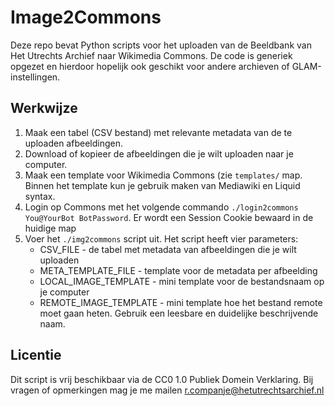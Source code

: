 # Image2Commons
Deze repo bevat Python scripts voor het uploaden van de Beeldbank van Het Utrechts Archief naar Wikimedia Commons.
De code is generiek opgezet en hierdoor hopelijk ook geschikt voor andere archieven of GLAM-instellingen.

## Werkwijze
1. Maak een tabel (CSV bestand) met relevante metadata van de te uploaden afbeeldingen.
2. Download of kopieer de afbeeldingen die je wilt uploaden naar je computer.
3. Maak een template voor Wikimedia Commons (zie `templates/` map. Binnen het template kun je gebruik maken van Mediawiki en Liquid syntax.
4. Login op Commons met het volgende commando `./login2commons You@YourBot BotPassword`. Er wordt een Session Cookie bewaard in de huidige map
5. Voer het `./img2commons` script uit. Het script heeft vier parameters:
   * CSV_FILE - de tabel met metadata van afbeeldingen die je wilt uploaden
   * META_TEMPLATE_FILE - template voor de metadata per afbeelding
   * LOCAL_IMAGE_TEMPLATE - mini template voor de bestandsnaam op je computer
   * REMOTE_IMAGE_TEMPLATE - mini template hoe het bestand remote moet gaan heten. Gebruik een leesbare en duidelijke beschrijvende naam.

## Licentie
Dit script is vrij beschikbaar via de CC0 1.0 Publiek Domein Verklaring.
Bij vragen of opmerkingen mag je me mailen r.companje@hetutrechtsarchief.nl
